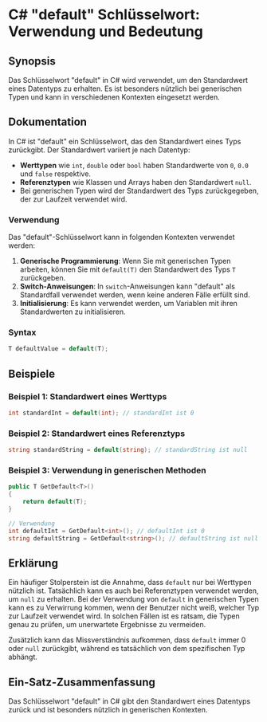 <!--
Meta Description: # C# "default" Schlüsselwort: Verwendung und Bedeutung ## Synopsis Das Schlüsselwort "default" in C# wird verwendet, um den Standardwert eines Datenty...
Meta Keywords: default, ist, standardwert, verwendet, kann
-->

# C# "default" Schlüsselwort: Verwendung und Bedeutung

## Synopsis
Das Schlüsselwort "default" in C# wird verwendet, um den Standardwert eines Datentyps zu erhalten. Es ist besonders nützlich bei generischen Typen und kann in verschiedenen Kontexten eingesetzt werden.

## Dokumentation
In C# ist "default" ein Schlüsselwort, das den Standardwert eines Typs zurückgibt. Der Standardwert variiert je nach Datentyp:

- **Werttypen** wie `int`, `double` oder `bool` haben Standardwerte von `0`, `0.0` und `false` respektive.
- **Referenztypen** wie Klassen und Arrays haben den Standardwert `null`.
- Bei generischen Typen wird der Standardwert des Typs zurückgegeben, der zur Laufzeit verwendet wird.

### Verwendung
Das "default"-Schlüsselwort kann in folgenden Kontexten verwendet werden:

1. **Generische Programmierung**: Wenn Sie mit generischen Typen arbeiten, können Sie mit `default(T)` den Standardwert des Typs `T` zurückgeben.
2. **Switch-Anweisungen**: In `switch`-Anweisungen kann "default" als Standardfall verwendet werden, wenn keine anderen Fälle erfüllt sind.
3. **Initialisierung**: Es kann verwendet werden, um Variablen mit ihren Standardwerten zu initialisieren.

### Syntax
```csharp
T defaultValue = default(T);
```

## Beispiele

### Beispiel 1: Standardwert eines Werttyps
```csharp
int standardInt = default(int); // standardInt ist 0
```

### Beispiel 2: Standardwert eines Referenztyps
```csharp
string standardString = default(string); // standardString ist null
```

### Beispiel 3: Verwendung in generischen Methoden
```csharp
public T GetDefault<T>()
{
    return default(T);
}

// Verwendung
int defaultInt = GetDefault<int>(); // defaultInt ist 0
string defaultString = GetDefault<string>(); // defaultString ist null
```

## Erklärung
Ein häufiger Stolperstein ist die Annahme, dass `default` nur bei Werttypen nützlich ist. Tatsächlich kann es auch bei Referenztypen verwendet werden, um `null` zu erhalten. Bei der Verwendung von `default` in generischen Typen kann es zu Verwirrung kommen, wenn der Benutzer nicht weiß, welcher Typ zur Laufzeit verwendet wird. In solchen Fällen ist es ratsam, die Typen genau zu prüfen, um unerwartete Ergebnisse zu vermeiden.

Zusätzlich kann das Missverständnis aufkommen, dass `default` immer 0 oder `null` zurückgibt, während es tatsächlich von dem spezifischen Typ abhängt. 

## Ein-Satz-Zusammenfassung
Das Schlüsselwort "default" in C# gibt den Standardwert eines Datentyps zurück und ist besonders nützlich in generischen Kontexten.